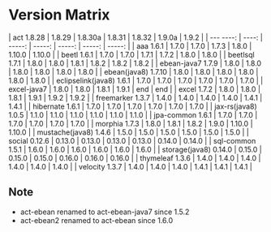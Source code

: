 # Version Matrix

| act                1.8.28 | 1.8.29 | 1.8.30a |  1.8.31 |  1.8.32 |  1.9.0a |  1.9.2  | 
| ---                 ----: |  ----: |  -----: |  -----: |  -----: |  -----: |  -----: |
| aaa                 1.6.1 |  1.7.0 |   1.7.0 |   1.7.3 |   1.8.0 |  1.10.0 |  1.10.0 |
| beetl               1.6.1 |  1.7.0 |   1.7.0 |   1.7.1 |   1.7.2 |   1.8.0 |   1.8.0 |
| beetlsql            1.7.1 |  1.8.0 |   1.8.0 |   1.8.1 |   1.8.2 |   1.8.2 |   1.8.2 |
| ebean-java7         1.7.9 |  1.8.0 |   1.8.0 |   1.8.0 |   1.8.0 |   1.8.0 |   1.8.0 |
| ebean(java8)       1.7.10 |  1.8.0 |   1.8.0 |   1.8.0 |   1.8.0 |   1.8.0 |   1.8.0 |
| eclipselink(java8)  1.6.1 |  1.7.0 |   1.7.0 |   1.7.0 |   1.7.0 |   1.7.0 |   1.7.0 |
| excel-java7               |  1.8.0 |   1.8.0 |   1.8.1 |   1.9.1 |     end |     end |
| excel               1.7.2 |  1.8.0 |   1.8.0 |   1.8.1 |   1.9.1 |   1.9.2 |   1.9.2 |
| freemarker          1.3.7 |  1.4.0 |   1.4.0 |   1.4.0 |   1.4.0 |   1.4.1 |   1.4.1 |
| hibernate           1.6.1 |  1.7.0 |   1.7.0 |   1.7.0 |   1.7.0 |   1.7.0 |   1.7.0 |
| jax-rs(java8)       1.0.5 |  1.1.0 |   1.1.0 |   1.1.0 |   1.1.0 |   1.1.0 |   1.1.0 |
| jpa-common          1.6.1 |  1.7.0 |   1.7.0 |   1.7.0 |   1.7.0 |   1.7.0 |   1.7.0 |
| morphia             1.7.3 |  1.8.0 |   1.8.1 |   1.8.2 |   1.9.0 |  1.10.0 |  1.10.0 |
| mustache(java8)     1.4.6 |  1.5.0 |   1.5.0 |   1.5.0 |   1.5.0 |   1.5.0 |   1.5.0 |
| social             0.12.6 | 0.13.0 |  0.13.0 |  0.13.0 |  0.13.0 |  0.14.0 |  0.14.0 |
| sql-common          1.5.1 |  1.6.0 |   1.6.0 |   1.6.0 |   1.6.0 |   1.6.0 |   1.6.0 |
| storage(java8)     0.14.0 | 0.15.0 |  0.15.0 |  0.15.0 |  0.16.0 |  0.16.0 |  0.16.0 |
| thymeleaf           1.3.6 |  1.4.0 |   1.4.0 |   1.4.0 |   1.4.0 |   1.4.0 |   1.4.0 |
| velocity            1.3.7 |  1.4.0 |   1.4.0 |   1.4.0 |   1.4.1 |   1.4.1 |   1.4.1 |

## Note

* act-ebean renamed to act-ebean-java7 since 1.5.2
* act-ebean2 renamed to act-ebean since 1.6.0
